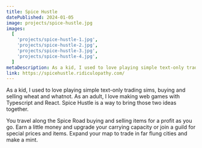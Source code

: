 ```yaml
---
title: Spice Hustle
datePublished: 2024-01-05
image: projects/spice-hustle.jpg
images:
  [
    'projects/spice-hustle-1.jpg',
    'projects/spice-hustle-2.jpg',
    'projects/spice-hustle-3.jpg',
    'projects/spice-hustle-4.jpg',
  ]
metaDescription: As a kid, I used to love playing simple text-only trading sims, buying and selling wheat and whatnot.
link: https://spicehustle.ridiculopathy.com/
---
```


As a kid, I used to love playing simple text-only trading sims, buying and selling wheat and whatnot. As an adult, I love making web games with Typescript and React. Spice Hustle is a way to bring those two ideas together.

You travel along the Spice Road buying and selling items for a profit as you go. Earn a little money and upgrade your carrying capacity or join a guild for special prices and items. Expand your map to trade in far flung cities and make a mint.
